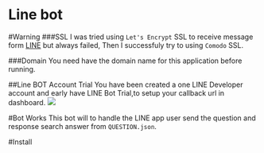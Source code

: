 # Line bot

#Warning
###SSL
I was tried using `Let's Encrypt` SSL to receive message form [LINE](http://line.me/) but always failed, Then I successfuly try to using `Comodo` SSL. 

###Domain
You need have the domain name for this application before running.

##Line BOT Account Trial
You have been created a one LINE Developer account and early have LINE Bot Trial,to setup your callback url in dashboard.
![](http://i.imgur.com/YFeWtyd.png)

#Bot Works
This bot will to handle the LINE app user send the question and response search answer from `QUESTION.json`.

#Install

